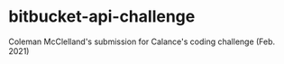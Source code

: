 # bitbucket-api-challenge
Coleman McClelland's submission for Calance's coding challenge (Feb. 2021)
